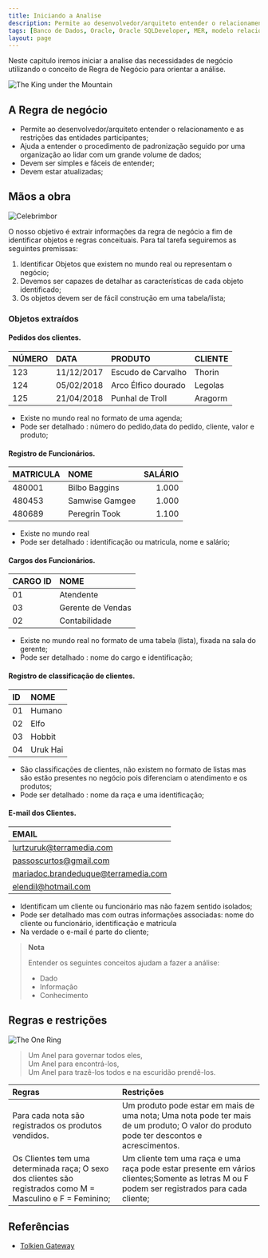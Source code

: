 ```yaml
---
title: Iniciando a Analise
description: Permite ao desenvolvedor/arquiteto entender o relacionamento e as restrições das entidades participantes; Ajuda a entender o procedimento de padronização seguido por uma organização ao lidar com um grande volume de dados; Devem ser simples e fáceis de entender; Devem estar atualizadas;
tags: [Banco de Dados, Oracle, Oracle SQLDeveloper, MER, modelo relacional,PostgreSQL]
layout: page
---
```


Neste capitulo iremos iniciar a analise das necessidades de negócio utilizando o conceito de Regra de Negócio para orientar a análise.

![The King under the Mountain](http://tolkiengateway.net/w/images/thumb/3/3c/Alan_Lee_-_The_King_under_the_Mountain.jpg/424px-Alan_Lee_-_The_King_under_the_Mountain.jpg)

## A Regra de negócio
- Permite ao desenvolvedor/arquiteto entender o relacionamento e as restrições das entidades participantes;
- Ajuda a entender o procedimento de padronização seguido por uma organização ao lidar com um grande volume de dados;
- Devem ser simples e fáceis de entender;
- Devem estar atualizadas;

## Mãos a obra

![Celebrimbor](http://tolkiengateway.net/w/images/4/4f/Angus_McBride_-_Celebrimbor.gif)

O nosso objetivo é extrair informações da regra de negócio a fim de identificar objetos e regras conceituais. Para tal tarefa seguiremos as seguintes premissas:

1. Identificar Objetos que existem no mundo real ou representam o negócio;
1. Devemos ser capazes de detalhar as características de cada objeto identificado;
1. Os objetos devem ser de fácil construção em uma tabela/lista;

### Objetos extraídos
#### Pedidos dos clientes.

|NÚMERO|	DATA    |	PRODUTO            |CLIENTE    |
|:-    |:-        |:-                  |:-         |
|123	 |11/12/2017|	Escudo de Carvalho |Thorin     |  
|124	 |05/02/2018|	Arco Élfico dourado|Legolas    |
|125	 |21/04/2018|	Punhal de Troll    |Aragorm    |

- Existe no mundo real no formato de uma agenda;
- Pode ser detalhado : número do pedido,data do pedido, cliente, valor e produto;

#### Registro de Funcionários.

| MATRICULA |	NOME          |	SALÁRIO|
|:-         |:-             |-:      |
|480001     |	Bilbo Baggins |	1.000   |
|480453	    |Samwise Gamgee |	1.000   |
|480689	    |Peregrin Took  |	1.100   |

- Existe no mundo real
- Pode ser detalhado : identificação ou matricula, nome e salário;

#### Cargos dos Funcionários.

|CARGO ID|	NOME|
|:-      |:-    |
|01	     |Atendente|
|03	     |Gerente de Vendas|
|02	     |Contabilidade|

- Existe no mundo real no formato de uma tabela (lista), fixada na sala do gerente;
- Pode ser detalhado : nome do cargo e identificação;

#### Registro de classificação de clientes.

|ID|NOME  |
|:-|:-  |
|01|	Humano|
|02|	Elfo|
|03|	Hobbit|
|04|	Uruk Hai|

- São classificações de clientes, não existem no formato de listas mas são estão presentes no negócio pois diferenciam o atendimento e os produtos;
- Pode ser detalhado : nome da raça e uma identificação;

#### E-mail dos Clientes.

|EMAIL|
|:-|
|lurtzuruk@terramedia.com|
|passoscurtos@gmail.com|
|mariadoc.brandeduque@terramedia.com|
|elendil@hotmail.com|

- Identificam um cliente ou funcionário mas não fazem sentido isolados;
- Pode ser detalhado mas com outras informações associadas: nome do cliente ou funcionário, identificação e matricula
- Na verdade o e-mail é parte do cliente;

> **Nota**
>
>Entender os seguintes conceitos ajudam a fazer a análise:
> - Dado
> - Informação
> - Conhecimento

## Regras e restrições
![The One Ring](http://tolkiengateway.net/w/images/thumb/e/ef/One_ring.png/300px-One_ring.png)

> Um Anel para governar todos eles,     
Um Anel para encontrá-los,        
Um Anel para trazê-los todos e na escuridão prendê-los.

|Regras             |Restrições           |
|:-                 |:-                   |
|Para cada nota são registrados os produtos vendidos.| Um produto pode estar em mais de uma nota; Uma nota pode ter mais de um produto; O valor do produto pode ter descontos e acrescimentos.|
|Os Clientes tem uma determinada raça; O sexo dos clientes são registrados como M = Masculino e F = Feminino;|Um cliente tem uma raça e uma raça pode estar presente em vários clientes;Somente as letras M ou F podem ser registrados para cada cliente;|

## Referências
- [Tolkien Gateway](http://tolkiengateway.net/wiki/Main_Page)

